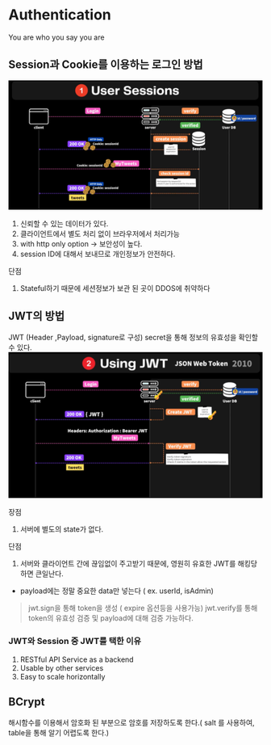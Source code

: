 # Authentication

You are who you say you are

## Session과 Cookie를 이용하는 로그인 방법

<img src="../src/Session.png" alt="sessionImg">

1. 신뢰할 수 있는 데이터가 있다.
2. 클라이언트에서 별도 처리 없이 브라우저에서 처리가능
3. with http only option -> 보안성이 높다.
4. session ID에 대해서 보내므로 개인정보가 안전하다.

단점

1. Stateful하기 때문에 세션정보가 보관 된 곳이 DDOS에 취약하다

## JWT의 방법

JWT (Header ,Payload, signature로 구성) secret을 통해 정보의 유효성을 확인할 수 있다.
<img src="../src/JWT.png" alt="jwtImg">

장점

1. 서버에 별도의 state가 없다.

단점

1. 서버와 클라이언트 간에 끊임없이 주고받기 때문에, 영원히 유효한 JWT를 해킹당하면 큰일난다.

- payload에는 정말 중요한 data만 넣는다 ( ex. userId, isAdmin)

> jwt.sign을 통해 token을 생성 ( expire 옵션등을 사용가능)
> jwt.verify를 통해 token의 유효성 검증 및 payload에 대해 검증 가능하다.

### JWT와 Session 중 JWT를 택한 이유

1. RESTful API Service as a backend
2. Usable by other services
3. Easy to scale horizontally

## BCrypt

해시함수를 이용해서 암호화 된 부분으로 암호를 저장하도록 한다.( salt 를 사용하여, table을 통해 알기 어렵도록 한다.)
